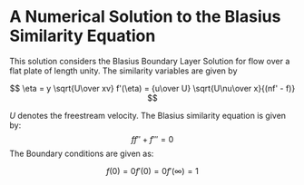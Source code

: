 # A Numerical Solution to the Blasius Similarity Equation

This solution considers the Blasius Boundary Layer Solution for flow over a flat plate of length unity.
The similarity variables are given by

$$
\eta = y \sqrt{U\over xv}
f'(\eta) = {u\over U}
\sqrt{U\nu\over x}{(nf' - f)}
$$

$U$ denotes the freestream velocity.
The Blasius similarity equation is given by:
$$ff'' + f''' = 0$$
The Boundary conditions are given as:

$$
f(0) = 0
f'(0) = 0
f'(\infty) = 1
$$
